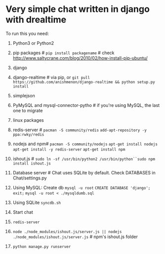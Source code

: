 Very simple chat written in django with drealtime
==========
To run this you need:

1. Python3 or Python2
2. pip packages # `pip install packagename` # check http://www.saltycrane.com/blog/2010/02/how-install-pip-ubuntu/ 
 1. django
 2. django-realtime # via pip, or `git pull https://github.com/anishmenon/django-realtime && python setup.py install`
 3. simplejson
 4. PyMySQL and mysql-connector-pytho # if you're using MySQL, the last one to migrate

3. linux packages
 1. redis-server # `pacman -S community/redis` `add-apt-repository -y ppa:rwky/redis`
 2. nodejs and npm# `pacman -S community/nodejs` `apt-get install nodejs` `apt-get install -y redis-server` `apt-get install npm`
 3. ishout.js # `sudo ln -sf /usr/bin/python2 /usr/bin/python``sudo npm install ishout.js` 
 
4. Database server # Chat uses SQLite by default. Check DATABASES in Chat/settings.py 
 1. Using MySQL: Create db `mysql -u root` `CREATE DATABASE 'django'; exit;` `mysql -u root < ./mysqldumb.sql`
 2. Using SQLite `syncdb.sh`
3. Start chat 
 1. `redis-server` 
 2. `node ./node_modules/ishout.js/server.js || nodejs ./node_modules/ishout.js/server.js` # npm's ishout.js folder
 3. `python manage.py runserver`
